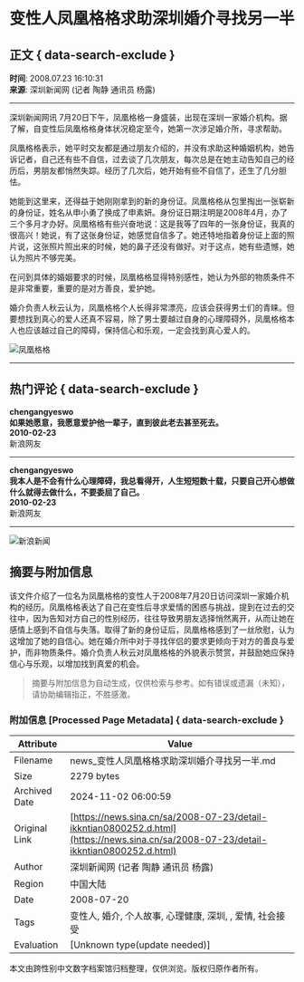 # 变性人凤凰格格求助深圳婚介寻找另一半

## 正文 { data-search-exclude }


**时间**: 2008.07.23 16:10:31  
**来源**: 深圳新闻网 (记者 陶静 通讯员 杨露)  

---

深圳新闻网讯 7月20日下午，凤凰格格一身盛装，出现在深圳一家婚介机构。据了解，自变性后凤凰格格身体状况稳定至今，她第一次涉足婚介所，寻求帮助。

凤凰格格表示，她平时交友都是通过朋友介绍的，并没有求助这种婚姻机构，她告诉记者，自己还有些不自信，过去谈了几次朋友，每次总是在她主动告知自己的经历后，男朋友都悄然失踪。经历了几次后，她开始有些不自信了，还生了几分胆怯。

她能到这里来，还得益于她刚刚拿到的新的身份证。凤凰格格从包里掏出一张崭新的身份证，姓名从申小勇了换成了申素妍。身份证日期注明是2008年4月，办了三个多月才办好。凤凰格格有些兴奋地说：这是我等了四年的一张身份证，我真的很高兴！她说，有了这张身份证，她感觉自信多了。她还特地指着身份证上面的照片说，这张照片照出来的时候，她的鼻子还没有做好。对于这点，她有些遗憾，她认为照片不够完美。

在问到具体的婚姻要求的时候，凤凰格格显得特别感性，她认为外部的物质条件不是非常重要，重要的是对方善良，爱护她。

婚介负责人秋云认为，凤凰格格个人长得非常漂亮，应该会获得男士们的青睐。但要想找到真心的爱人还真不容易，除了男士要越过自身的心理障碍外，凤凰格格本人也应该越过自己的障碍，保持信心和乐观，一定会找到真心爱人的。

![凤凰格格](https://n.sinaimg.cn/default/2fb77759/20151125/320X320.png)

---

## 热门评论 { data-search-exclude }

**chengangyeswo**  
**如果她愿意，我愿意爱护他一辈子，直到彼此老去甚至死去。**  
**2010-02-23**  
新浪网友  

---

**chengangyeswo**  
**我本人是不会有什么心理障碍，我总看得开，人生短短数十载，只要自己开心想做什么就得去做什么，不要委屈了自己。**  
**2010-02-23**  
新浪网友  

---

![新浪新闻](https://n.sinaimg.cn/default/80905340/20200331/sinalogo.png)

## 摘要与附加信息

<!-- tcd_abstract -->
该文件介绍了一位名为凤凰格格的变性人于2008年7月20日访问深圳一家婚介机构的经历。凤凰格格表达了自己在变性后寻求爱情的困惑与挑战，提到在过去的交往中，因为告知对方自己的性别经历，往往导致男朋友选择悄然离开，从而让她在感情上感到不自信与失落。取得了新的身份证后，凤凰格格感到了一丝欣慰，认为这增加了她的自信心。她在婚介所中对于寻找伴侣的要求更倾向于对方的善良与爱护，而非物质条件。婚介负责人秋云对凤凰格格的外貌表示赞赏，并鼓励她应保持信心与乐观，以增加找到真爱的机会。
<!-- tcd_abstract_end -->

> 摘要与附加信息为自动生成，仅供检索与参考。如有错误或遗漏（未知），请协助编辑指正，不胜感激。

### 附加信息 [Processed Page Metadata] { data-search-exclude }

| Attribute       | Value                                  |
|-----------------|----------------------------------------|
| Filename        | news_变性人凤凰格格求助深圳婚介寻找另一半.md                             |
| Size            | 2279 bytes                           |
| Archived Date   | 2024-11-02 06:00:59                             |
| Original Link   | [https://news.sina.cn/sa/2008-07-23/detail-ikkntian0800252.d.html](https://news.sina.cn/sa/2008-07-23/detail-ikkntian0800252.d.html)                       |
| Author          | 深圳新闻网 (记者 陶静 通讯员 杨露)                               |
| Region          | 中国大陆                               |
| Date            | 2008-07-20                                 |
| Tags            | 变性人, 婚介, 个人故事, 心理健康, 深圳, , 爱情, 社会接受                                 |
| Evaluation            | [Unknown type(update needed)]                                 |
<!-- tcd_table_end -->

本文由跨性别中文数字档案馆归档整理，仅供浏览。版权归原作者所有。
